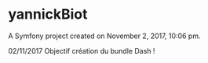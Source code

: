 yannickBiot
===========

A Symfony project created on November 2, 2017, 10:06 pm.

02/11/2017
Objectif création du bundle Dash !